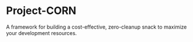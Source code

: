# Project-CORN
A framework for building a cost-effective, zero-cleanup snack to maximize your development resources.
